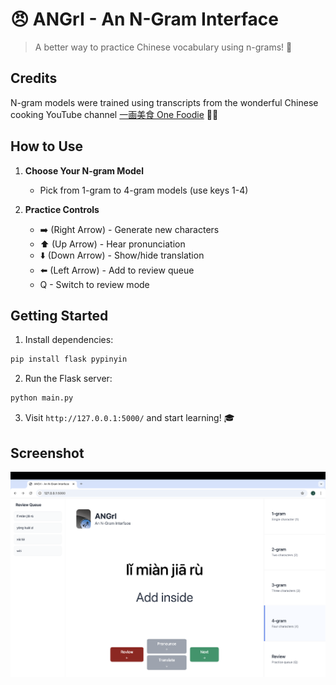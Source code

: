 # 😠 ANGrI - An N-Gram Interface

> A better way to practice Chinese vocabulary using n-grams! 🎉

## Credits

N-gram models were trained using transcripts from the wonderful Chinese cooking YouTube channel [一画美食 One Foodie](https://www.youtube.com/@onefoodie) 🧑‍🍳

## How to Use

1. **Choose Your N-gram Model**
   - Pick from 1-gram to 4-gram models (use keys 1-4)

2. **Practice Controls**
   - ➡️ (Right Arrow) - Generate new characters
   - ⬆️ (Up Arrow) - Hear pronunciation
   - ⬇️ (Down Arrow) - Show/hide translation
   - ⬅️ (Left Arrow) - Add to review queue
   - Q - Switch to review mode

## Getting Started

1. Install dependencies:

```bash
pip install flask pypinyin
```

2. Run the Flask server:

```bash
python main.py
```

3. Visit `http://127.0.0.1:5000/` and start learning! 🎓

## Screenshot

![ANGrI Screenshot](static/screenshot.png)
